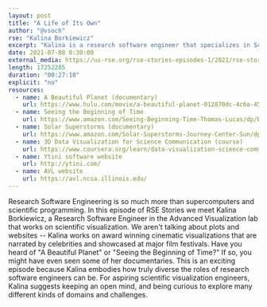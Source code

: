 ```yaml
---
layout: post
title: "A Life of Its Own"
author: "@vsoch"
rse: "Kalina Borkiewicz"
excerpt: "Kalina is a research software engineer that specializes in Scientific Visualization, and combines science, the arts, and technology to make stunning cinematic performances."
date: 2021-07-08 8:30:00
external_media: https://us-rse.org/rse-stories-episodes-1/2021/rse-stories-kalina-episode-63.mp3
length: 17252285
duration: "00:27:18"
explicit: "no"
resources:
  - name: A Beautiful Planet (documentary)
    url: https://www.hulu.com/movie/a-beautiful-planet-012870dc-4c6a-454e-b982-48387cdd7b2b
  - name: Seeing the Beginning of Time
    url: https://www.amazon.com/Seeing-Beginning-Time-Thomas-Lucas/dp/B0713R274Q
  - name: Solar Superstorms (documentary)
    url: https://www.amazon.com/Solar-Superstorms-Journey-Center-Sun/dp/B015RVN7NS
  - name: 3D Data Visualization for Science Communication (course)
    url: https://www.coursera.org/learn/data-visualization-science-communication
  - name: Ytini software website
    url: http://ytini.com/
  - name: AVL website
    url: https://avl.ncsa.illinois.edu/
--- 
```


Research Software Engineering is so much more than supercomputers and scientific programming.
In this episode of RSE Stories we meet Kalina Borkiewicz, a Research Software Engineer in
the Advanced Visualization lab that works on scientific visualization. We aren't talking about
plots and websites -- Kalina works on award winning cinematic visualizations that are narrated
by celebrities and showcased at major film festivals. Have you heard of "A Beautiful Planet"
or "Seeing the Beginning of Time?" If so, you might have even seen some of her
documentaries. This is an exciting episode because Kalina embodies how truly diverse the roles
of research software engineers can be. For aspiring scientific visualization engineers, 
Kalina suggests keeping an open mind, and being curious to explore many different kinds
of domains and challenges. 
